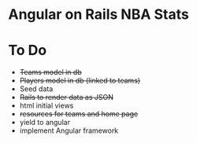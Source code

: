# Angular on Rails NBA Stats

# To Do
- ~~Teams model in db~~
- ~~Players model in db (linked to teams)~~
- Seed data
- ~~Rails to render data as JSON~~
- html initial views
 - ~~resources for teams and home page~~
 - yield to angular
- implement Angular framework
